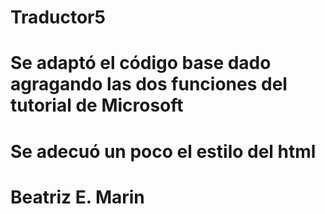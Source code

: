 # Traductor5
# Se adaptó el código base dado agragando las dos funciones del tutorial de Microsoft
# Se adecuó un poco el estilo del html
# Beatriz E. Marin
